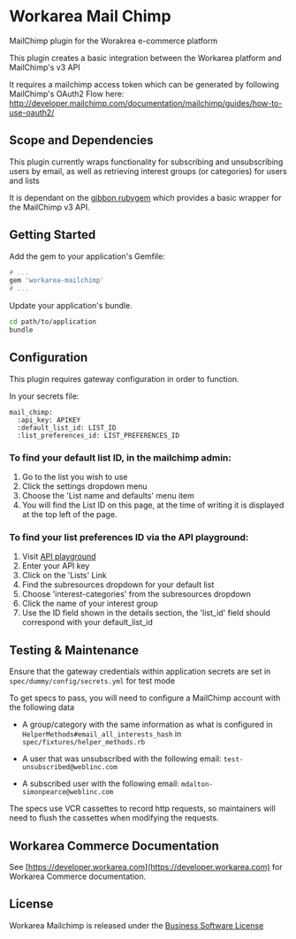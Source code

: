 Workarea Mail Chimp
================================================================================

MailChimp plugin for the Worakrea e-commerce platform

This plugin creates a basic integration between the Workarea platform and
MailChimp's v3 API

It requires a mailchimp access token which can be generated by following
MailChimp's OAuth2 Flow here: <http://developer.mailchimp.com/documentation/mailchimp/guides/how-to-use-oauth2/>

Scope and Dependencies
--------------------------------------------------------------------------------

This plugin currently wraps functionality for subscribing and unsubscribing users by email, as well as retrieving interest groups (or categories) for users and lists

It is dependant on the [gibbon rubygem](https://github.com/amro/gibbon) which provides a basic wrapper for the MailChimp v3 API.

Getting Started
--------------------------------------------------------------------------------

Add the gem to your application's Gemfile:

```ruby
# ...
gem 'workarea-mailchimp'
# ...
```

Update your application's bundle.

```bash
cd path/to/application
bundle
```

Configuration
--------------------------------------------------------------------------------

This plugin requires gateway configuration in order to function.

In your secrets file:

    mail_chimp:
      :api_key: APIKEY
      :default_list_id: LIST_ID
      :list_preferences_id: LIST_PREFERENCES_ID

### To find your default list ID, in the mailchimp admin:

1. Go to the list you wish to use
2. Click the settings dropdown menu
3. Choose the 'List name and defaults' menu item
4. You will find the List ID on this page, at the time of writing it is displayed
    at the top left of the page.

### To find your list preferences ID via the API playground:

1. Visit [API playground](https://us16.api.mailchimp.com/playground/)
2. Enter your API key
3. Click on the 'Lists' Link
4. Find the subresources dropdown for your default list
5. Choose 'interest-categories' from the subresources dropdown
6. Click the name of your interest group
7. Use the ID field shown in the details section, the 'list_id' field should
    correspond with your default_list_id

Testing & Maintenance
--------------------------------------------------------------------------------

Ensure that the gateway credentials within application secrets are set in
`spec/dummy/config/secrets.yml` for test mode

To get specs to pass, you will need to configure a MailChimp account with the
following data

* A group/category with the same information as what is configured in
    `HelperMethods#email_all_interests_hash` in `spec/fixtures/helper_methods.rb`

* A user that was unsubscribed with the following email: `test-unsubscribed@weblinc.com`

* A subscribed user with the following email: `mdalton-simonpearce@weblinc.com`

The specs use VCR cassettes to record http requests, so maintainers will need to flush the cassettes when modifying the requests.

Workarea Commerce Documentation
--------------------------------------------------------------------------------

See [https://developer.workarea.com](https://developer.workarea.com) for Workarea Commerce documentation.

License
--------------------------------------------------------------------------------

Workarea Mailchimp is released under the [Business Software License](LICENSE)
